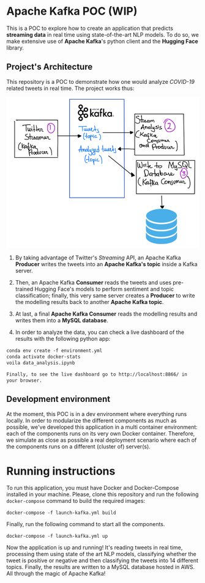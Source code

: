 # Apache Kafka POC (WIP)

This is a POC to explore how to create an application that predicts **streaming data** in real time using state-of-the-art 
NLP models. To do so, we make extensive use of **Apache Kafka**'s python client and the **Hugging Face** library.

## Project's Architecture

This repository is a POC to demonstrate how one would 
analyze *COVID-19* related tweets in real time. The project works thus:

![img.png](img.png)

1. By taking advantage of Twitter's *Streaming* API, an Apache Kafka **Producer** writes the tweets into an **Apache Kafka's topic** inside a Kafka server.
   
1. Then, an Apache Kafka **Consumer** reads the tweets and uses pre-trained Hugging Face's 
models to perform sentiment and topic classification; finally, this very same server creates a **Producer** to write the 
modelling results back to another **Apache Kafka topic**.

1. At last, a final **Apache Kafka Consumer** reads the modelling results
and writes them into a **MySQL database**. 
   
1. In order to analyze the data, you can check a live dashboard of the results with the following python app:

```
conda env create -f environment.yml
conda activate docker-stats
voila data_analysis.ipynb
```
    Finally, to see the live dashboard go to http://localhost:8866/ in your browser.

## Development environment

At the moment, this POC is in a dev environment where everything runs locally. In order to modularize the different 
components as much as possible, we've developed this application in a multi container environment: each of the components
runs on its very own Docker container. Therefore, we simulate as close as possible a real deployment scenario where each of the
components runs on a different (cluster of) server(s). 

# Running instructions

To run this application, you must have Docker and Docker-Compose installed in your machine. Please, clone this repository and run the following 
`docker-compose` command to build the required images:

```
docker-compose -f launch-kafka.yml build
```

Finally, run the following command to start all the components. 

```
docker-compose -f launch-kafka.yml up
```

Now the application is up and running! It's reading tweets in real time, processing them using state of the art NLP models,
classifying whether the tweet is positive or negative and then classifying the tweets into 14 different topics. Finally, the results
are written to a MySQL database hosted in AWS. All through the magic of Apache Kafka!


